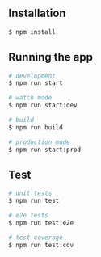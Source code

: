 ## Installation

```bash
$ npm install
```

## Running the app

```bash
# development
$ npm run start

# watch mode
$ npm run start:dev

# build
$ npm run build

# production mode
$ npm run start:prod
```

## Test

```bash
# unit tests
$ npm run test

# e2e tests
$ npm run test:e2e

# test coverage
$ npm run test:cov
```
